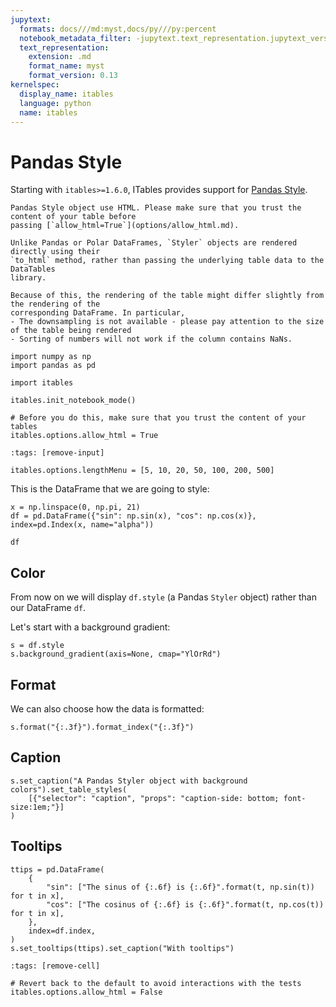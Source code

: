 ```yaml
---
jupytext:
  formats: docs///md:myst,docs/py///py:percent
  notebook_metadata_filter: -jupytext.text_representation.jupytext_version
  text_representation:
    extension: .md
    format_name: myst
    format_version: 0.13
kernelspec:
  display_name: itables
  language: python
  name: itables
---
```


# Pandas Style

Starting with `itables>=1.6.0`, ITables provides support for
[Pandas Style](https://pandas.pydata.org/docs/user_guide/style.html).

```{warning}
Pandas Style object use HTML. Please make sure that you trust the content of your table before
passing [`allow_html=True`](options/allow_html.md).
```

```{note}
Unlike Pandas or Polar DataFrames, `Styler` objects are rendered directly using their
`to_html` method, rather than passing the underlying table data to the DataTables
library.

Because of this, the rendering of the table might differ slightly from the rendering of the
corresponding DataFrame. In particular,
- The downsampling is not available - please pay attention to the size of the table being rendered
- Sorting of numbers will not work if the column contains NaNs.
```

```{code-cell} ipython3
import numpy as np
import pandas as pd

import itables

itables.init_notebook_mode()

# Before you do this, make sure that you trust the content of your tables
itables.options.allow_html = True
```

```{code-cell} ipython3
:tags: [remove-input]

itables.options.lengthMenu = [5, 10, 20, 50, 100, 200, 500]
```

This is the DataFrame that we are going to style:

```{code-cell} ipython3
x = np.linspace(0, np.pi, 21)
df = pd.DataFrame({"sin": np.sin(x), "cos": np.cos(x)}, index=pd.Index(x, name="alpha"))

df
```

## Color

From now on we will display `df.style`
(a Pandas `Styler` object) rather than our DataFrame `df`.

Let's start with a background gradient:

```{code-cell} ipython3
s = df.style
s.background_gradient(axis=None, cmap="YlOrRd")
```

## Format

We can also choose how the data is formatted:

```{code-cell} ipython3
s.format("{:.3f}").format_index("{:.3f}")
```

## Caption

```{code-cell} ipython3
s.set_caption("A Pandas Styler object with background colors").set_table_styles(
    [{"selector": "caption", "props": "caption-side: bottom; font-size:1em;"}]
)
```

## Tooltips

```{code-cell} ipython3
ttips = pd.DataFrame(
    {
        "sin": ["The sinus of {:.6f} is {:.6f}".format(t, np.sin(t)) for t in x],
        "cos": ["The cosinus of {:.6f} is {:.6f}".format(t, np.cos(t)) for t in x],
    },
    index=df.index,
)
s.set_tooltips(ttips).set_caption("With tooltips")
```

```{code-cell} ipython3
:tags: [remove-cell]

# Revert back to the default to avoid interactions with the tests
itables.options.allow_html = False
```
